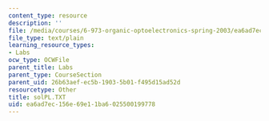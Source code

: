 ```yaml
---
content_type: resource
description: ''
file: /media/courses/6-973-organic-optoelectronics-spring-2003/ea6ad7ec156e69e11ba6025500199778_solPL.TXT
file_type: text/plain
learning_resource_types:
- Labs
ocw_type: OCWFile
parent_title: Labs
parent_type: CourseSection
parent_uid: 26b63aef-ec5b-1903-5b01-f495d15ad52d
resourcetype: Other
title: solPL.TXT
uid: ea6ad7ec-156e-69e1-1ba6-025500199778
---
```

